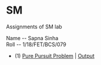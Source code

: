 # SM
Assignments of SM lab

Name -- Sapna Sinha <br />
Roll -- 1/18/FET/BCS/079 <br />

- (1) [Pure Pursuit Problem](PurePursuitProblem.cpp) | [Output](SM/1-PurePursuitProblem/Program1Output.jpeg)


